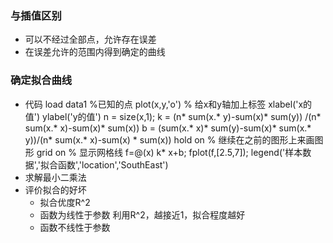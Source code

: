 ### 与插值区别
- 可以不经过全部点，允许存在误差
- 在误差允许的范围内得到确定的曲线
### 确定拟合曲线
- 代码
	load data1 %已知的点
	plot(x,y,'o') 
	% 给x和y轴加上标签 
	xlabel('x的值')
	ylabel('y的值') 
	n = size(x,1); 
	k = (n* sum(x.* y)-sum(x)* sum(y)) /(n* sum(x.* x)-sum(x)* sum(x)) b = (sum(x.* x)* sum(y)-sum(x)* sum(x.* y))/(n* sum(x.* x)-sum(x) * sum(x)) 
	hold on % 继续在之前的图形上来画图形 
	grid on % 显示网格线 
	f=@(x) k* x+b; 
	fplot(f,[2.5,7]); 
	legend('样本数据','拟合函数','location','SouthEast')
- 求解最小二乘法
- 评价拟合的好坏
	- 拟合优度R^2
	- 函数为线性于参数
		 利用R^2，越接近1，拟合程度越好
	- 函数不线性于参数